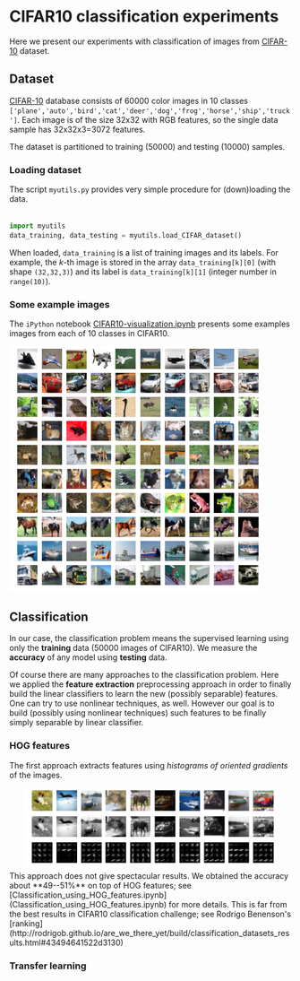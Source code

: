 # CIFAR10 classification experiments
Here we present our experiments with classification of images from [CIFAR-10](https://www.cs.toronto.edu/~kriz/cifar.html) dataset.

## Dataset

[CIFAR-10](https://www.cs.toronto.edu/~kriz/cifar.html) database consists of 60000 color images in 10 classes `['plane','auto','bird','cat','deer','dog','frog','horse','ship','truck']`.
Each image is of the size 32x32 with RGB features, so the single data sample has 32x32x3=3072 features.

The dataset is partitioned to training (50000) and testing (10000) samples.

### Loading dataset

The script `myutils.py` provides very simple procedure for (down)loading the data.

```python

import myutils
data_training, data_testing = myutils.load_CIFAR_dataset()

```

When loaded, `data_training` is a list of training images and its labels. For example, the $k$-th image is stored in the array `data_training[k][0]` (with shape `(32,32,3)`) and its label is `data_training[k][1]` (integer number in `range(10)`).

### Some example images

The `iPython` notebook
[CIFAR10-visualization.ipynb](CIFAR10-visualization.ipynb)
presents some examples images from each of 10 classes in CIFAR10.

<img src="img/cifar10-examples.png" width="450" alt="10 random examples from each class in CIFAR10 dataset">

## Classification


In our case, the classification problem means the supervised learning using only the **training** data (50000 images of CIFAR10).
We measure the **accuracy** of any model using **testing** data.

Of course there are many approaches to the classification problem.
Here we applied the **feature extraction** preprocessing approach in order to finally build the linear classifiers to learn the new (possibly separable) features. One can try to use nonlinear techniques, as well. However our goal is to build (possibly using nonlinear techniques) such features to be finally  simply separable by linear classifier.

### HOG features
The first approach extracts features using *histograms of oriented gradients*
of the images.
<center><img src="img/cifar10-hog-features.png" width="450" alt="10 random examples from each class in CIFAR10 dataset"></center>
This approach does not give spectacular results.
We obtained the accuracy about **49--51%** on top of HOG features; see [Classification_using_HOG_features.ipynb](Classification_using_HOG_features.ipynb)
for more details.
This is far from the best results in CIFAR10 classification challenge; see Rodrigo Benenson's
[ranking](http://rodrigob.github.io/are_we_there_yet/build/classification_datasets_results.html#43494641522d3130)

### Transfer learning
